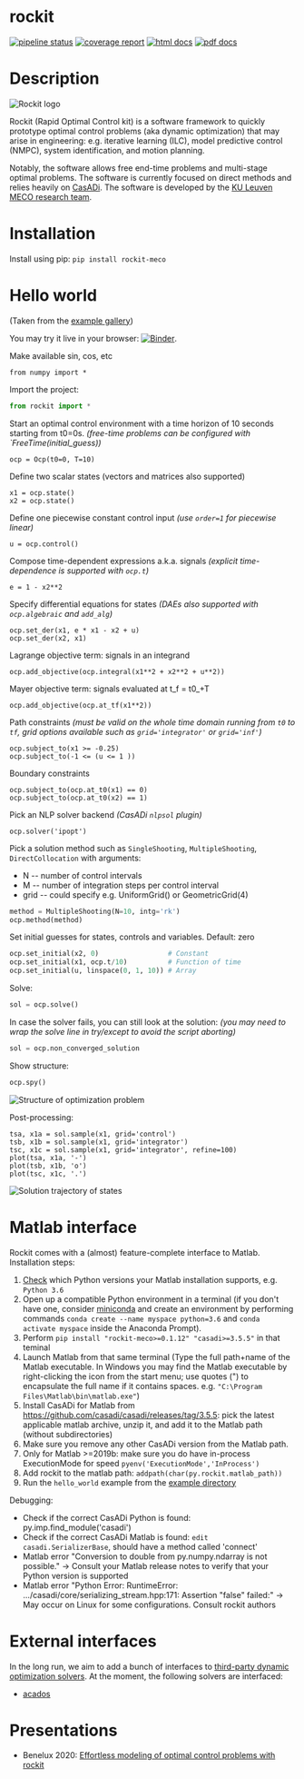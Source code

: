 # rockit
[![pipeline status](https://gitlab.kuleuven.be/meco-software/rockit/badges/master/pipeline.svg)](https://gitlab.kuleuven.be/meco-software/rockit/commits/master)
[![coverage report](https://gitlab.kuleuven.be/meco-software/rockit/badges/master/coverage.svg)](https://meco-software.pages.gitlab.kuleuven.be/rockit/coverage/index.html)
[![html docs](https://img.shields.io/static/v1.svg?label=docs&message=online&color=informational)](http://meco-software.pages.gitlab.kuleuven.be/rockit)
[![pdf docs](https://img.shields.io/static/v1.svg?label=docs&message=pdf&color=red)](http://meco-software.pages.gitlab.kuleuven.be/rockit/documentation-rockit.pdf)

# Description

![Rockit logo](docs/logo.png)

Rockit (Rapid Optimal Control kit) is a software framework to quickly prototype optimal control problems (aka dynamic optimization) that may arise in engineering: e.g.
iterative learning (ILC), model predictive control (NMPC), system identification, and motion planning.

Notably, the software allows free end-time problems and multi-stage optimal problems.
The software is currently focused on direct methods and relies heavily on [CasADi](http://casadi.org).
The software is developed by the [KU Leuven MECO research team](https://www.mech.kuleuven.be/en/pma/research/meco).

# Installation
Install using pip: `pip install rockit-meco`

# Hello world
(Taken from the [example gallery](https://meco-software.pages.gitlab.kuleuven.be/rockit/examples/))

You may try it live in your browser: [![Binder](https://mybinder.org/badge_logo.svg)](https://mybinder.org/v2/git/https%3A%2F%2Fgitlab.kuleuven.be%2Fmeco-software%2Frockit.git/v0.1.9?filepath=examples%2Fhello_world.ipynb).

Make available sin, cos, etc
```
from numpy import *
```

Import the project:
```python
from rockit import *
```

Start an optimal control environment with a time horizon of 10 seconds
starting from t0=0s.
_(free-time problems can be configured with `FreeTime(initial_guess))_
```
ocp = Ocp(t0=0, T=10)
```

Define two scalar states (vectors and matrices also supported)
```
x1 = ocp.state()
x2 = ocp.state()
```

Define one piecewise constant control input
_(use `order=1` for piecewise linear)_
```
u = ocp.control()
```

Compose time-dependent expressions a.k.a. signals
_(explicit time-dependence is supported with `ocp.t`)_
```
e = 1 - x2**2
```
Specify differential equations for states
_(DAEs also supported with `ocp.algebraic` and `add_alg`)_
```
ocp.set_der(x1, e * x1 - x2 + u)
ocp.set_der(x2, x1)
```

Lagrange objective term: signals in an integrand
```
ocp.add_objective(ocp.integral(x1**2 + x2**2 + u**2))
```
Mayer objective term: signals evaluated at t_f = t0_+T
```
ocp.add_objective(ocp.at_tf(x1**2))
```

Path constraints
_(must be valid on the whole time domain running from `t0` to `tf`,
   grid options available such as `grid='integrator'` or `grid='inf'`)_
```
ocp.subject_to(x1 >= -0.25)
ocp.subject_to(-1 <= (u <= 1 ))
```

Boundary constraints
```
ocp.subject_to(ocp.at_t0(x1) == 0)
ocp.subject_to(ocp.at_t0(x2) == 1)
```

Pick an NLP solver backend
_(CasADi `nlpsol` plugin)_
```
ocp.solver('ipopt')
```

Pick a solution method
such as `SingleShooting`, `MultipleShooting`, `DirectCollocation`
with arguments:
 * N -- number of control intervals
 * M -- number of integration steps per control interval
 * grid -- could specify e.g. UniformGrid() or GeometricGrid(4)
```python
method = MultipleShooting(N=10, intg='rk')
ocp.method(method)
```

Set initial guesses for states, controls and variables.
Default: zero
```python
ocp.set_initial(x2, 0)                 # Constant
ocp.set_initial(x1, ocp.t/10)          # Function of time
ocp.set_initial(u, linspace(0, 1, 10)) # Array
```

Solve:
```python
sol = ocp.solve()
```

In case the solver fails, you can still look at the solution:
_(you may need to wrap the solve line in try/except to avoid the script aborting)_
```python
sol = ocp.non_converged_solution
```

Show structure:
```python
ocp.spy()
```

![Structure of optimization problem](docs/hello_world_structure.png)

Post-processing:
```
tsa, x1a = sol.sample(x1, grid='control')
tsb, x1b = sol.sample(x1, grid='integrator')
tsc, x1c = sol.sample(x1, grid='integrator', refine=100)
plot(tsa, x1a, '-')
plot(tsb, x1b, 'o')
plot(tsc, x1c, '.')
```

![Solution trajectory of states](docs/hello_world_states.png)

# Matlab interface

Rockit comes with a (almost) feature-complete interface to Matlab.
Installation steps:
 1. [Check](https://www.mathworks.com/content/dam/mathworks/mathworks-dot-com/support/sysreq/files/python-support.pdf) which Python versions your Matlab installation supports, e.g. `Python 3.6`
 2. Open up a compatible Python environment in a terminal (if you don't have one, consider [miniconda](https://docs.conda.io/en/latest/miniconda.html) and create an environment by performing commands `conda create --name myspace python=3.6` and `conda activate myspace` inside the Anaconda Prompt).
 3. Perform `pip install "rockit-meco>=0.1.12" "casadi>=3.5.5"` in that teminal
 4. Launch Matlab from that same terminal (Type the full path+name of the Matlab executable. In Windows you may find the Matlab executable by right-clicking the icon from the start menu; use quotes (") to encapsulate the full name if it contains spaces. e.g. `"C:\Program Files\Matlab\bin\matlab.exe"`)
 5. Install CasADi for Matlab from https://github.com/casadi/casadi/releases/tag/3.5.5: pick the latest applicable matlab archive, unzip it, and add it to the Matlab path (without subdirectories)
 6. Make sure you remove any other CasADi version from the Matlab path.
 7. Only for Matlab >=2019b: make sure you do have in-process ExecutionMode for speed `pyenv('ExecutionMode','InProcess')`
 8. Add rockit to the matlab path: `addpath(char(py.rockit.matlab_path))`
 9. Run the `hello_world` example from the [example directory](https://gitlab.kuleuven.be/meco-software/rockit/-/tree/master/examples)

Debugging:
 * Check if the correct CasADi Python is found: py.imp.find_module('casadi')
 * Check if the correct CasADi Matlab is found: `edit casadi.SerializerBase`, should have a method called 'connect'
 * Matlab error "Conversion to double from py.numpy.ndarray is not possible." -> Consult your Matlab release notes to verify that your Python version is supported
 * Matlab error "Python Error: RuntimeError: .../casadi/core/serializing_stream.hpp:171: Assertion "false" failed:" -> May occur on Linux for some configurations. Consult rockit authors

# External interfaces
In the long run, we aim to add a bunch of interfaces to [third-party dynamic optimization solvers](https://github.com/meco-group/dynamic_optimization_inventory/blob/main/list.csv).
At the moment, the following solvers are interfaced:
 * [acados](https://gitlab.kuleuven.be/meco-software/rockit/-/tree/master/rockit/external/acados/examples)
 
# Presentations

 * Benelux 2020: [Effortless modeling of optimal control problems with rockit](https://youtu.be/dS4U_k6B904)

